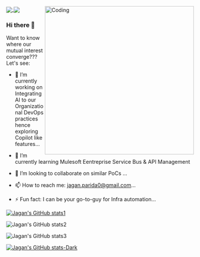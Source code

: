 <img align="right" alt="Coding" width="400" src="">


<a href="https://github.com/anuraghazra/github-readme-stats">
  <img align="center" src="https://github-readme-stats.vercel.app/api/pin/?username=Zgn-P&repo=github-readme-stats" />
</a>
<a href="https://github.com/anuraghazra/convoychat">
  <img align="center" src="https://github-readme-stats.vercel.app/api/pin/?username=Zgn-P&repo=convoychat" />
</a>


### Hi there 👋

Want to know where our mutual interest converge??? Let's see:

- 🔭 I’m currently working on Integrating AI to our Organizational DevOps practices hence exploring Copilot like features...
- 🌱 I’m currently learning Mulesoft Eentreprise Service Bus & API Management
- 👯 I’m looking to collaborate on similar PoCs ...


- 📫 How to reach me: jagan.parida0@gmail.com...
- ⚡ Fun fact: I can be your go-to-guy for Infra automation...


[![Jagan's GitHub stats1](https://github-readme-stats.vercel.app/api?username=Zgn-P)](https://github.com/Zgn-P/github-readme-stats)

![Jagan's GitHub stats2](https://github-readme-stats.vercel.app/api?username=Zgn-P&show=reviews,discussions_started,discussions_answered,prs_merged,prs_merged_percentage)

![Jagan's GitHub stats3](https://github-readme-stats.vercel.app/api?username=Zgn-P&show_icons=true)

[![Jagan's GitHub stats-Dark](https://github-readme-stats.vercel.app/api?username=Zgn-P&show_icons=true&theme=dark#gh-dark-mode-only)](https://github.com/anuraghazra/github-readme-stats#gh-dark-mode-only)
